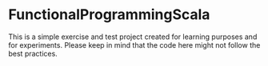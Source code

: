 # FunctionalProgrammingScala

This is a simple exercise and test project created for learning purposes and for experiments.
Please keep in mind that the code here might not follow the best practices.

